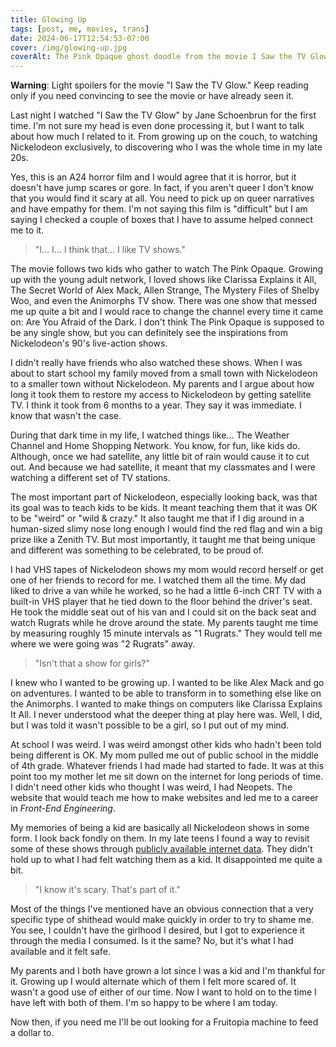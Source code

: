 ```yaml
---
title: Glowing Up
tags: [post, me, movies, trans]
date: 2024-06-17T12:54:53-07:00
cover: /img/glowing-up.jpg
coverAlt: The Pink Opaque ghost doodle from the movie I Saw the TV Glow
---
```


**Warning**: Light spoilers for the movie "I Saw the TV Glow." Keep reading only if you need convincing to see the movie or have already seen it.

Last night I watched "I Saw the TV Glow" by Jane Schoenbrun for the first time. I'm not sure my head is even done processing it, but I want to talk about how much I related to it. From growing up on the couch, to watching Nickelodeon exclusively, to discovering who I was the whole time in my late 20s.

Yes, this is an A24 horror film and I would agree that it is horror, but it doesn't have jump scares or gore. In fact, if you aren't queer I don't know that you would find it scary at all. You need to pick up on queer narratives and have empathy for them. I'm not saying this film is "difficult" but I am saying I checked a couple of boxes that I have to assume helped connect me to it.

> "I… I… I think that… I like TV shows."

The movie follows two kids who gather to watch The Pink Opaque. Growing up with the young adult network, I loved shows like Clarissa Explains it All, The Secret World of Alex Mack, Allen Strange, The Mystery Files of Shelby Woo, and even the Animorphs TV show. There was one show that messed me up quite a bit and I would race to change the channel every time it came on: Are You Afraid of the Dark. I don't think The Pink Opaque is supposed to be any single show, but you can definitely see the inspirations from Nickelodeon's 90's live-action shows.

I didn't really have friends who also watched these shows. When I was about to start school my family moved from a small town with Nickelodeon to a smaller town without Nickelodeon. My parents and I argue about how long it took them to restore my access to Nickelodeon by getting satellite TV. I think it took from 6 months to a year. They say it was immediate. I know that wasn't the case.

During that dark time in my life, I watched things like... The Weather Channel and Home Shopping Network. You know, for fun, like kids do. Although, once we had satellite, any little bit of rain would cause it to cut out. And because we had satellite, it meant that my classmates and I were watching a different set of TV stations.

The most important part of Nickelodeon, especially looking back, was that its goal was to teach kids to be kids. It meant teaching them that it was OK to be "weird" or "wild & crazy." It also taught me that if I dig around in a human-sized slimy nose long enough I would find the red flag and win a big prize like a Zenith TV. But most importantly, it taught me that being unique and different was something to be celebrated, to be proud of.

I had VHS tapes of Nickelodeon shows my mom would record herself or get one of her friends to record for me. I watched them all the time. My dad liked to drive a van while he worked, so he had a little 6-inch CRT TV with a built-in VHS player that he tied down to the floor behind the driver's seat. He took the middle seat out of his van and I could sit on the back seat and watch Rugrats while he drove around the state. My parents taught me time by measuring roughly 15 minute intervals as "1 Rugrats." They would tell me where we were going was "2 Rugrats" away.

> "Isn't that a show for girls?"

I knew who I wanted to be growing up. I wanted to be like Alex Mack and go on adventures. I wanted to be able to transform in to something else like on the Animorphs. I wanted to make things on computers like Clarissa Explains It All. I never understood what the deeper thing at play here was. Well, I did, but I was told it wasn't possible to be a girl, so I put out of my mind.

At school I was weird. I was weird amongst other kids who hadn't been told being different is OK. My mom pulled me out of public school in the middle of 4th grade. Whatever friends I had made had started to fade. It was at this point too my mother let me sit down on the internet for long periods of time. I didn't need other kids who thought I was weird, I had Neopets. The website that would teach me how to make websites and led me to a career in _Front-End Engineering_.

My memories of being a kid are basically all Nickelodeon shows in some form. I look back fondly on them. In my late teens I found a way to revisit some of these shows through [publicly available internet data](https://nyan.lol/@zicklepop/112609986890748740). They didn't hold up to what I had felt watching them as a kid. It disappointed me quite a bit.

> "I know it's scary. That's part of it."

Most of the things I've mentioned have an obvious connection that a very specific type of shithead would make quickly in order to try to shame me. You see, I couldn't have the girlhood I desired, but I got to experience it through the media I consumed. Is it the same? No, but it's what I had available and it felt safe.

My parents and I both have grown a lot since I was a kid and I'm thankful for it. Growing up I would alternate which of them I felt more scared of. It wasn't a good use of either of our time. Now I want to hold on to the time I have left with both of them. I'm so happy to be where I am today.

Now then, if you need me I'll be out looking for a Fruitopia machine to feed a dollar to.
